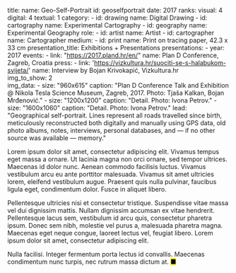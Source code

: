 title: 
    name: Geo-Self-Portrait
id: geoselfportrait
date: 2017
ranks:
    visual: 4
    digital: 4
    textual: 1
category: 
    - id: drawing
      name: Digital Drawing
    - id: cartography
      name: Experimental Cartography
    - id: geography
      name: Experimental Geography
role:
    - id: artist
      name: Artist
    - id: cartographer
      name: Cartographer
medium:
    - id: print
      name: Print on tracing paper, 42.3 x 33 cm
presentation_title: Exhibitions + Presentations
presentations:
    - year: 2017
      events:
        - link: "https://2017.pland.hr/en/"
          name: Plan D Conference, Zagreb, Croatia
press:
    - link: 'https://vizkultura.hr/suociti-se-s-halabukom-svijeta/'
      name: Interview by Bojan Krivokapić, Vizkultura.hr      
img_to_show: 2       
img_data:
    - size: "960x615"
      caption: "Plan D Conference Talk and Exhibition @ Nikola Tesla Science Museum, Zagreb, 2017. Photo: Tjaša Kalkan, Bojan Mrđenović."
    - size: "1200x1200"
      caption: "Detail. Photo: Ivona Petrov."
    - size: "1600x1060"
      caption: "Detail. Photo: Ivona Petrov."
lead: "Geographical self-portrait. Lines represent all roads travelled since birth, meticulously reconstructed both digitally and manually using GPS data, old photo albums, notes, interviews, personal databases, and — if no other source was available — memory."

Lorem ipsum dolor sit amet, consectetur adipiscing elit. Vivamus tempus eget massa a ornare. Ut lacinia magna non orci ornare, sed tempor ultrices. Maecenas id dolor nunc. Aenean commodo facilisis luctus. Vivamus vestibulum arcu eu ante porttitor malesuada. Vivamus sit amet ultricies lorem, eleifend vestibulum augue. Praesent quis nulla pulvinar, faucibus ligula eget, condimentum dolor. Fusce in aliquet libero.

Pellentesque ultricies nisi et consectetur tristique. Suspendisse vitae massa vel dui dignissim mattis. Nullam dignissim accumsan ex vitae hendrerit. Pellentesque lacus sem, vestibulum id arcu quis, consectetur pharetra ipsum. Donec sem nibh, molestie vel purus a, malesuada pharetra magna. Maecenas eget neque congue, laoreet lectus vel, feugiat libero. Lorem ipsum dolor sit amet, consectetur adipiscing elit.

Nulla facilisi. Integer fermentum porta lectus id convallis. Maecenas condimentum nunc turpis, nec rutrum massa dictum at. <mark>&#9632;</mark>